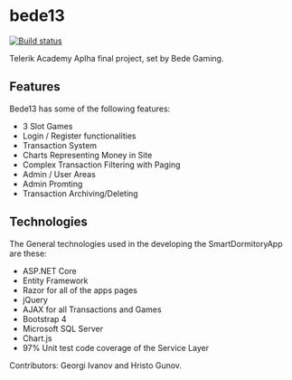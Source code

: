 # bede13
[![Build status](https://dev.azure.com/hristodgunov/hristodgunov/_apis/build/status/Bede13-Master-CI)](https://dev.azure.com/hristodgunov/hristodgunov/_build/latest?definitionId=1) 

Telerik Academy Aplha final project, set by Bede Gaming.

## Features
  Bede13 has some of the following features:
  - 3 Slot Games
  - Login / Register functionalities
  - Transaction System  
  - Charts Representing Money in Site
  - Complex Transaction Filtering with Paging
  - Admin / User Areas
  - Admin Promting
  - Transaction Archiving/Deleting
  


## Technologies

The General technologies used in the developing the SmartDormitoryApp are these:
  - ASP.NET Core 
  - Entity Framework
  - Razor for all of the apps pages
  - jQuery
  - AJAX for all Transactions and Games  
  - Bootstrap 4
  - Microsoft SQL Server 
  - Chart.js
  - 97% Unit test code coverage of the Service Layer

Contributors: Georgi Ivanov and Hristo Gunov.
